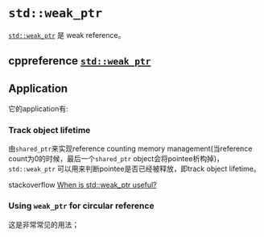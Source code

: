 # `std::weak_ptr`

[`std::weak_ptr`](https://en.cppreference.com/w/cpp/memory/weak_ptr) 是 weak reference。

## cppreference [`std::weak_ptr`](https://en.cppreference.com/w/cpp/memory/weak_ptr) 



## Application

它的application有:

### Track object lifetime

由`shared_ptr`来实现reference counting memory management(当reference count为0的时候，最后一个`shared_ptr` object会将pointee析构掉)，`std::weak_ptr` 可以用来判断pointee是否已经被释放，即track object lifetime。

stackoverflow [When is std::weak_ptr useful?](https://stackoverflow.com/questions/12030650/when-is-stdweak-ptr-useful)



### Using `weak_ptr` for circular reference

这是非常常见的用法；

